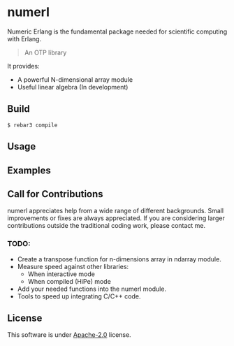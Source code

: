 # numerl
Numeric Erlang is the fundamental package needed for scientific computing with Erlang.

> An OTP library

It provides:
- A powerful N-dimensional array module
- Useful linear algebra (In development)

## Build

    $ rebar3 compile


## Usage


## Examples


## Call for Contributions
numerl appreciates help from a wide range of different backgrounds.
Small improvements or fixes are always appreciated.
If you are considering larger contributions outside the traditional coding work, please contact me.

### TODO:
- Create a transpose function for n-dimensions array in ndarray module.
- Measure speed against other libraries:
  - When interactive mode
  - When compiled (HiPe) mode
- Add your needed functions into the numerl module.
- Tools to speed up integrating C/C++ code.

## License
This software is under [Apache-2.0](https://www.apache.org/licenses/LICENSE-2.0) license.